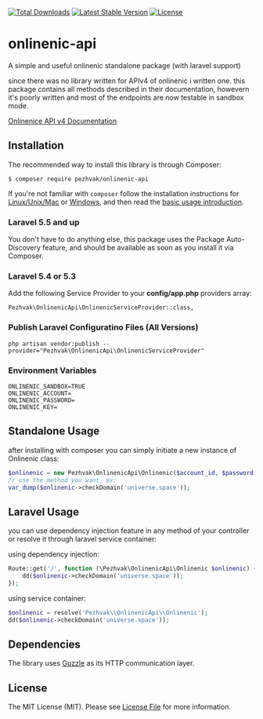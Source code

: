 <a href="https://packagist.org/packages/pezhvak/onlinenic-api"><img src="https://poser.pugx.org/pezhvak/onlinenic-api/d/total.svg" alt="Total Downloads"></a>
<a href="https://packagist.org/packages/pezhvak/onlinenic-api"><img src="https://poser.pugx.org/pezhvak/onlinenic-api/v/stable.svg" alt="Latest Stable Version"></a>
<a href="https://packagist.org/packages/pezhvak/onlinenic-api"><img src="https://poser.pugx.org/pezhvak/onlinenic-api/license.svg" alt="License"></a>

# onlinenic-api
A simple and useful onlinenic standalone package (with laravel support)

since there was no library written for APIv4 of onlinenic i written one.
this package contains all methods described in their documentation, howevern it's poorly written and most of the endpoints
are now testable in sandbox mode.

[Onlinenice API v4 Documentation](https://www.onlinenic.com/cp_english/template_api/download/Onlinenic_API_v4.0_Reseller_Guide.pdf)

## Installation

The recommended way to install this library is through Composer:

`$ composer require pezhvak/onlinenic-api`

If you're not familiar with `composer` follow the installation instructions for
[Linux/Unix/Mac](https://getcomposer.org/doc/00-intro.md#installation-linux-unix-osx) or
[Windows](https://getcomposer.org/doc/00-intro.md#installation-windows), and then read the
[basic usage introduction](https://getcomposer.org/doc/01-basic-usage.md).

### Laravel 5.5 and up

You don't have to do anything else, this package uses the Package Auto-Discovery feature, and should be available as soon as you install it via Composer.

### Laravel 5.4 or 5.3

Add the following Service Provider to your **config/app.php** providers array:

`Pezhvak\OnlinenicApi\OnlinenicServiceProvider::class,`

### Publish Laravel Configuratino Files (All Versions)

`php artisan vendor:publish --provider="Pezhvak\OnlinenicApi\OnlinenicServiceProvider"`

### Environment Variables

```
ONLINENIC_SANDBOX=TRUE
ONLINENIC_ACCOUNT=
ONLINENIC_PASSWORD=
ONLINENIC_KEY=
```

## Standalone Usage

after installing with composer you can simply initiate a new instance of Onlinenic class:


```php
$onlinenic = new Pezhvak\OnlinenicApi\Onlinenic($account_id, $password, $api_key, $sandbox);
// use the method you want, ex:
var_dump($onlinenic->checkDomain('universe.space'));
```

## Laravel Usage

you can use dependency injection feature in any method of your controller or resolve it through laravel service container:

using dependency injection:
```php
Route::get('/', function (\Pezhvak\OnlinenicApi\Onlinenic $onlinenic) {
    dd($onlinenic->checkDomain('universe.space'));
});
```

using service container:
```php
$onlinenic = resolve('Pezhvak\\OnlinenicApi\\Onlinenic');
dd($onlinenic->checkDomain('universe.space'));
```

## Dependencies

The library uses [Guzzle](https://github.com/guzzle/guzzle) as its HTTP communication layer.

## License

The MIT License (MIT). Please see [License File](LICENSE.md) for more information.
